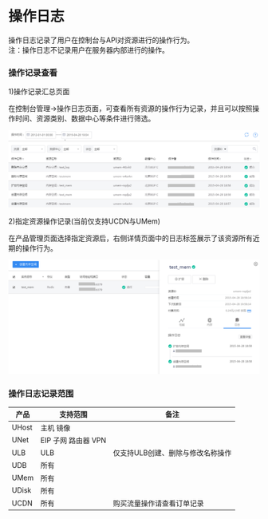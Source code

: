 # 操作日志

操作日志记录了用户在控制台与API对资源进行的操作行为。\
注：操作日志不记录用户在服务器内部进行的操作。

### 操作记录查看

1)操作记录汇总页面

在控制台管理-\>操作日志页面，可查看所有资源的操作行为记录，并且可以按照操作时间、资源类别、数据中心等条件进行筛选。

![](/images/log01.png)

2)指定资源操作记录(当前仅支持UCDN与UMem)

在产品管理页面选择指定资源后，右侧详情页面中的日志标签展示了该资源所有近期的操作行为。

![](/images/log02.png)

### 操作日志记录范围

| 产品    | 支持范围           | 备注                 |
| ----- | -------------- | ------------------ |
| UHost | 主机 镜像          |                    |
| UNet  | EIP 子网 路由器 VPN |                    |
| ULB   | ULB            | 仅支持ULB创建、删除与修改名称操作 |
| UDB   | 所有             |                    |
| UMem  | 所有             |                    |
| UDisk | 所有             |                    |
| UCDN  | 所有             | 购买流量操作请查看订单记录      |
